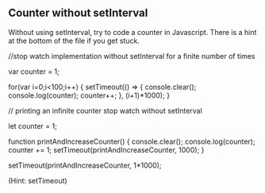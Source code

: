 ## Counter without setInterval

Without using setInterval, try to code a counter in Javascript. There is a hint at the bottom of the file if you get stuck.


//stop watch implementation without setInterval for a finite number of times

var counter = 1;

for(var i=0;i<100;i++) {
  setTimeout(() => {
    console.clear();
    console.log(counter);
    counter++;
  }, (i+1)*1000);
}


// printing an infinite counter stop watch without setInterval

let counter = 1;

function printAndIncreaseCounter() {
  console.clear();
  console.log(counter);
  counter += 1;
  setTimeout(printAndIncreaseCounter, 1000);
}

setTimeout(printAndIncreaseCounter, 1*1000);



































































(Hint: setTimeout)